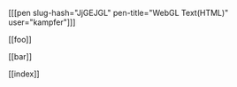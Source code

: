 [[[pen slug-hash="JjGEJGL" pen-title="WebGL&nbsp;Text(HTML)" user="kampfer"]]]

[[foo]]

[[bar]]

[[index]]
